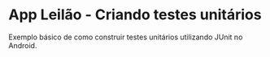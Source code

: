 # App Leilão - Criando testes unitários
Exemplo básico de como construir testes unitários utilizando JUnit no Android.
